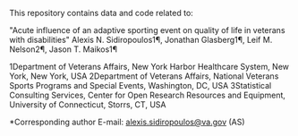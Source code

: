 This repository contains data and code related to:

"Acute influence of an adaptive sporting event on quality of life in veterans with disabilities"
Alexis N. Sidiropoulos1¶, Jonathan Glasberg1¶, Leif M. Nelson2¶, Jason T. Maikos1¶

1Department of Veterans Affairs, New York Harbor Healthcare System, New York, New York, USA
2Department of Veterans Affairs, National Veterans Sports Programs and Special Events, Washington, DC, USA
3Statistical Consulting Services, Center for Open Research Resources and Equipment, University of Connecticut, Storrs, CT, USA

*Corresponding author
E-mail: alexis.sidiropoulos@va.gov (AS)


